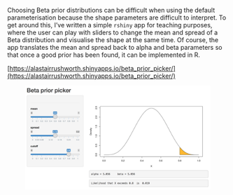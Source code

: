 Choosing Beta prior distributions can be difficult when using the default parameterisation because the shape parameters are difficult to interpret. To get around this, I’ve written a simple `rshiny` app for teaching purposes, where the user can play with sliders to change the mean and spread of a Beta distribution and visualise the shape at the same time.  Of course, the app translates the mean and spread back to alpha and beta parameters so that once a good prior has been found, it can be implemented in R.  

[https://alastairrushworth.shinyapps.io/beta_prior_picker/](https://alastairrushworth.shinyapps.io/beta_prior_picker/)


<figure>
<a href="/assets/images/beta_app.png"><img src="/assets/images/beta_app.png"></a>
</figure>
